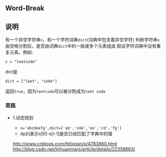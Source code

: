 ## Word-Break

## 说明
有一个非空字符串`s`，和一个字符词典`dict`(词典中包含着非空字符)
判断字符串`s`由空格分割后，是否由词典`dict`中的一般或多个元素组成
假设字符词典中没有重复元素。例如:

```
s = "leetcode"
```
dict是

```
dict = ["leet", "code"]
```
返回`true`，因为`leetcode`可以被分割成为`leet code`

### 思路

* 1.动态规划
	* `s='abcdeefg',dict=['ab','cde','ee','cd','fg']`
	* dp[i]表示s[0]-s[i-1]是否已经匹配了字典中的值
	
	http://www.cnblogs.com/felixpan/p/4783860.html
	http://blog.csdn.net/linhuanmars/article/details/22358863/